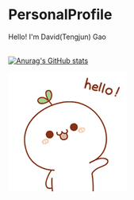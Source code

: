 # PersonalProfile
Hello! I'm David(Tengjun) Gao

<br/>[![Anurag's GitHub stats](https://github-readme-stats.vercel.app/api?username=davidgao7)](https://github.com/anuraghazra/github-readme-stats)
<br/>

![Hello](IMG_1421.GIF)
